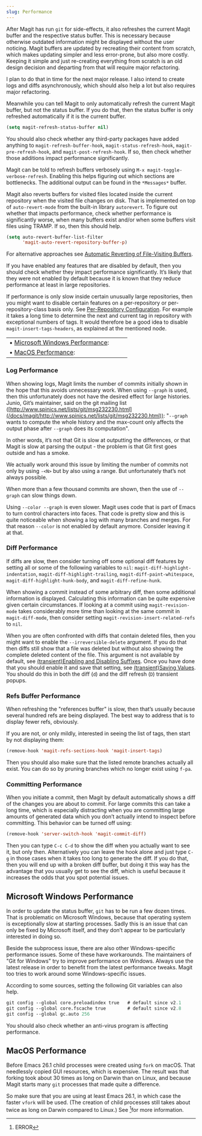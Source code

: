 ```yaml
---
slug: Performance
---
```


After Magit has run `git` for side-effects, it also refreshes the current Magit buffer and the respective status buffer. This is necessary because otherwise outdated information might be displayed without the user noticing. Magit buffers are updated by recreating their content from scratch, which makes updating simpler and less error-prone, but also more costly. Keeping it simple and just re-creating everything from scratch is an old design decision and departing from that will require major refactoring.

I plan to do that in time for the next major release. I also intend to create logs and diffs asynchronously, which should also help a lot but also requires major refactoring.

Meanwhile you can tell Magit to only automatically refresh the current Magit buffer, but not the status buffer. If you do that, then the status buffer is only refreshed automatically if it is the current buffer.

```lisp
(setq magit-refresh-status-buffer nil)
```

You should also check whether any third-party packages have added anything to `magit-refresh-buffer-hook`, `magit-status-refresh-hook`, `magit-pre-refresh-hook`, and `magit-post-refresh-hook`. If so, then check whether those additions impact performance significantly.

Magit can be told to refresh buffers verbosely using `M-x magit-toggle-verbose-refresh`. Enabling this helps figuring out which sections are bottlenecks. The additional output can be found in the `*Messages*` buffer.

Magit also reverts buffers for visited files located inside the current repository when the visited file changes on disk. That is implemented on top of `auto-revert-mode` from the built-in library `autorevert`. To figure out whether that impacts performance, check whether performance is significantly worse, when many buffers exist and/or when some buffers visit files using TRAMP. If so, then this should help.

```lisp
(setq auto-revert-buffer-list-filter
      'magit-auto-revert-repository-buffer-p)
```

For alternative approaches see [Automatic Reverting of File-Visiting Buffers](/docs/magit/Automatic-Reverting-of-File_002dVisiting-Buffers).

If you have enabled any features that are disabled by default, then you should check whether they impact performance significantly. It’s likely that they were not enabled by default because it is known that they reduce performance at least in large repositories.

If performance is only slow inside certain unusually large repositories, then you might want to disable certain features on a per-repository or per-repository-class basis only. See [Per-Repository Configuration](/docs/magit/Per_002dRepository-Configuration). For example it takes a long time to determine the next and current tag in repository with exceptional numbers of tags. It would therefore be a good idea to disable `magit-insert-tags-headers`, as explained at the mentioned node.

|                                                                               |    |    |
| :---------------------------------------------------------------------------- | -- | :- |
| • [Microsoft Windows Performance](/docs/magit/Microsoft-Windows-Performance): |    |    |
| • [MacOS Performance](/docs/magit/MacOS-Performance):                         |    |    |

### Log Performance

When showing logs, Magit limits the number of commits initially shown in the hope that this avoids unnecessary work. When using `--graph` is used, then this unfortunately does not have the desired effect for large histories. Junio, Git’s maintainer, said on the git mailing list ([http://www.spinics.net/lists/git/msg232230.html](/docs/magit/http://www.spinics.net/lists/git/msg232230.html)): "`--graph` wants to compute the whole history and the max-count only affects the output phase after `--graph` does its computation".

In other words, it’s not that Git is slow at outputting the differences, or that Magit is slow at parsing the output - the problem is that Git first goes outside and has a smoke.

We actually work around this issue by limiting the number of commits not only by using `-<N>` but by also using a range. But unfortunately that’s not always possible.

When more than a few thousand commits are shown, then the use of `--graph` can slow things down.

Using `--color --graph` is even slower. Magit uses code that is part of Emacs to turn control characters into faces. That code is pretty slow and this is quite noticeable when showing a log with many branches and merges. For that reason `--color` is not enabled by default anymore. Consider leaving it at that.

### Diff Performance

If diffs are slow, then consider turning off some optional diff features by setting all or some of the following variables to `nil`: `magit-diff-highlight-indentation`, `magit-diff-highlight-trailing`, `magit-diff-paint-whitespace`, `magit-diff-highlight-hunk-body`, and `magit-diff-refine-hunk`.

When showing a commit instead of some arbitrary diff, then some additional information is displayed. Calculating this information can be quite expensive given certain circumstances. If looking at a commit using `magit-revision-mode` takes considerably more time than looking at the same commit in `magit-diff-mode`, then consider setting `magit-revision-insert-related-refs` to `nil`.

When you are often confronted with diffs that contain deleted files, then you might want to enable the `--irreversible-delete` argument. If you do that then diffs still show that a file was deleted but without also showing the complete deleted content of the file. This argument is not available by default, see [(transient)Enabling and Disabling Suffixes](https://magit.vc/manual/transient.html#Enabling-and-Disabling-Suffixes). Once you have done that you should enable it and save that setting, see [(transient)Saving Values](https://magit.vc/manual/transient.html#Saving-Values). You should do this in both the diff (`d`) and the diff refresh (`D`) transient popups.

### Refs Buffer Performance

When refreshing the "references buffer" is slow, then that’s usually because several hundred refs are being displayed. The best way to address that is to display fewer refs, obviously.

If you are not, or only mildly, interested in seeing the list of tags, then start by not displaying them:

```lisp
(remove-hook 'magit-refs-sections-hook 'magit-insert-tags)
```

Then you should also make sure that the listed remote branches actually all exist. You can do so by pruning branches which no longer exist using `f-pa`.

### Committing Performance

When you initiate a commit, then Magit by default automatically shows a diff of the changes you are about to commit. For large commits this can take a long time, which is especially distracting when you are committing large amounts of generated data which you don’t actually intend to inspect before committing. This behavior can be turned off using:

```lisp
(remove-hook 'server-switch-hook 'magit-commit-diff)
```

Then you can type `C-c C-d` to show the diff when you actually want to see it, but only then. Alternatively you can leave the hook alone and just type `C-g` in those cases when it takes too long to generate the diff. If you do that, then you will end up with a broken diff buffer, but doing it this way has the advantage that you usually get to see the diff, which is useful because it increases the odds that you spot potential issues.
## Microsoft Windows Performance

In order to update the status buffer, `git` has to be run a few dozen times. That is problematic on Microsoft Windows, because that operating system is exceptionally slow at starting processes. Sadly this is an issue that can only be fixed by Microsoft itself, and they don’t appear to be particularly interested in doing so.

Beside the subprocess issue, there are also other Windows-specific performance issues. Some of these have workarounds. The maintainers of "Git for Windows" try to improve performance on Windows. Always use the latest release in order to benefit from the latest performance tweaks. Magit too tries to work around some Windows-specific issues.

According to some sources, setting the following Git variables can also help.

```lisp
git config --global core.preloadindex true   # default since v2.1
git config --global core.fscache true        # default since v2.8
git config --global gc.auto 256
```

You should also check whether an anti-virus program is affecting performance.
## MacOS Performance

Before Emacs 26.1 child processes were created using `fork` on macOS. That needlessly copied GUI resources, which is expensive. The result was that forking took about 30 times as long on Darwin than on Linux, and because Magit starts many `git` processes that made quite a difference.

So make sure that you are using at least Emacs 26.1, in which case the faster `vfork` will be used. (The creation of child processes still takes about twice as long on Darwin compared to Linux.) See [^1]for more information.

[^1]: ERROR
